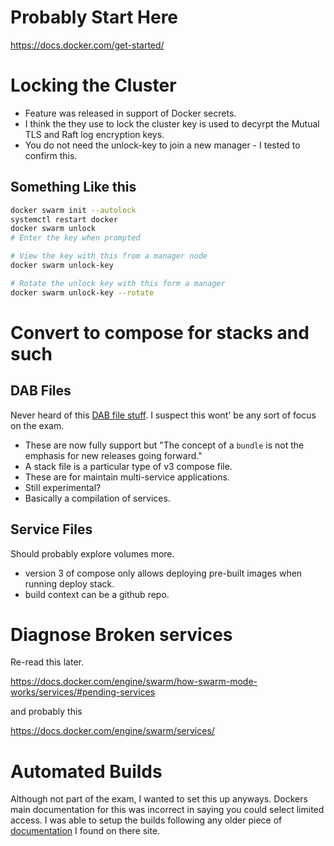 # Probably Start Here

https://docs.docker.com/get-started/

# Locking the Cluster

* Feature was released in support of Docker secrets.
* I think the they use to lock the cluster key is used to decyrpt the Mutual TLS and Raft log encryption keys.
* You do not need the unlock-key to join a new manager - I tested to confirm this.

## Something Like this

```bash
docker swarm init --autolock
systemctl restart docker
docker swarm unlock
# Enter the key when prompted

# View the key with this from a manager node
docker swarm unlock-key

# Rotate the unlock key with this form a manager
docker swarm unlock-key --rotate
```

# Convert to compose for stacks and such

## DAB Files

Never heard of this [DAB file stuff](https://docs.docker.com/compose/bundles/#overview). I suspect
this wont' be any sort of focus on the exam.

* These are now fully support but "The concept of a `bundle` is not the emphasis for new releases going forward."
* A stack file is a particular type of v3 compose file.
* These are for maintain multi-service applications.
* Still experimental?
* Basically a compilation of services.

## Service Files

Should probably explore volumes more.

* version 3 of compose only allows deploying pre-built images when running deploy stack.
* build context can be a github repo.

# Diagnose Broken services

Re-read this later.

https://docs.docker.com/engine/swarm/how-swarm-mode-works/services/#pending-services

and probably this

https://docs.docker.com/engine/swarm/services/

# Automated Builds

Although not part of the exam, I wanted to set this up anyways. Dockers main documentation for this
was incorrect in saying you could select limited access. I was able to setup the builds following
any older piece of [documentation](https://docs.docker.com/docker-hub/builds/#remote-build-triggers) I found on there site.
